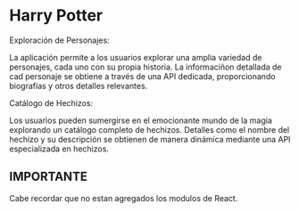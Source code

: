 # Harry Potter

Exploración de Personajes:

La aplicación permite a los usuarios explorar una amplia variedad de personajes, cada uno con su propia historia.
La informaciñon detallada de cad personaje se obtiene a través de una API dedicada, proporcionando biografías y otros detalles relevantes.

Catálogo de Hechizos:

Los usuarios pueden sumergirse en el emocionante mundo de la magia explorando un catálogo completo de hechizos.
Detalles como el nombre del hechizo y su descripción se obtienen de manera dinámica mediante una API especializada en hechizos.

## IMPORTANTE

Cabe recordar que no estan agregados los modulos de React.

